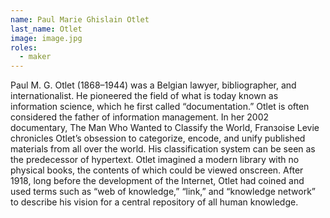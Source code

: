 ```yaml
---
name: Paul Marie Ghislain Otlet
last_name: Otlet
image: image.jpg
roles:
  - maker
---
```

Paul M. G. Otlet (1868–1944) was a Belgian lawyer, bibliographer, and internationalist. He pioneered the field of what is today known as information science, which he first called “documentation.” Otlet is often considered the father of information management. In her 2002 documentary, The Man Who Wanted to Classify the World, Franзoise Levie chronicles Otlet’s obsession to categorize, encode, and unify published materials from all over the world. His classification system can be seen as the predecessor of hypertext. Otlet imagined a modern library with no physical books, the contents of which could be viewed onscreen. After 1918, long before the development of the Internet, Otlet had coined and used terms such as “web of knowledge,” “link,” and “knowledge network” to describe his vision for a central repository of all human knowledge.
